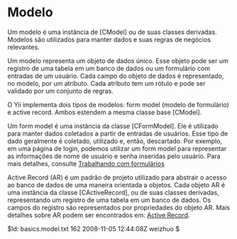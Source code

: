 Modelo
=====

Um modelo é uma instância de [CModel] ou de suas classes derivadas. Modelos são utilizados 
para manter dados e suas regras de negócios relevantes.

Um modelo representa um objeto de dados único. Esse objeto pode ser um registro de uma tabela 
em um banco de dados ou um formulário com entradas de um usuário. Cada campo do objeto de 
dados é representado, no modelo, por um atributo. Cada atributo tem um rótulo e pode ser 
validado por um conjunto de regras.

O Yii implementa dois tipos de modelos: form model (modelo de formulário) e active record. 
Ambos estendem a mesma classe base [CModel].

Um form model é uma instância da classe [CFormModel]. Ele é utilizado para manter dados 
coletados a partir de entradas de usuários. Esse tipo de dado geralmente é coletado, utilizado 
e, então, descartado. Por exemplo, em uma página de login, podemos utilizar um form model para 
representar as informações de nome de usuário e senha inseridas pelo usuário. 
Para mais detalhes, consulte [Trabalhando com formulários](/doc/guide/form.model)

Active Record (AR) é um padrão de projeto utilizado para abstrair o acesso ao 
banco de dados de uma maneira orientada a objetos. Cada objeto AR é uma instância da 
classe [CActiveRecord], ou de suas classes derivadas, representando um registro de uma 
tabela em um banco de dados. Os campos do registro são representados por propriedades do 
objeto AR. Mais detalhes sobre AR podem ser encontrados em: [Active Record](/doc/guide/database.ar).

<div class="revision">$Id: basics.model.txt 162 2008-11-05 12:44:08Z weizhuo $</div>
